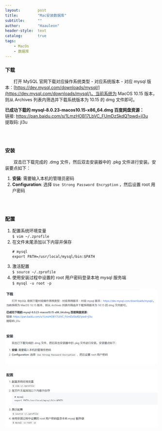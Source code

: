 ```yaml
---
layout:        post
title:         "Mac安装数据库"
subtitle:      ""
author:        "Haauleon"
header-style:  text
catalog:       true
tags:
    - MacOs
    - 数据库
---
```



### 下载
&emsp;&emsp;打开 MySQL 官网下载对应操作系统类型 - 对应系统版本 - 对应 mysql 版本：[https://dev.mysql.com/downloads/mysql/](https://dev.mysql.com/downloads/mysql/)。当前系统为 MacOS 10.15 版本，则从 Archives 列表内筛选并下载系统版本为 10.15 的 dmg 文件即可。       

**已成功下载的 mysql-8.0.23-macos10.15-x86_64.dmg 百度网盘资源：**     
链接: https://pan.baidu.com/s/1LmzHOB17LbVC_FUmDzSkdQ?pwd=jl3u     
提取码: jl3u 

<br><br>

### 安装
&emsp;&emsp;双击已下载完成的 .dmg 文件，然后双击安装器中的 .pkg 文件进行安装。安装要点如下：     
1. **安装**: 需要输入本机的管理员密码      
2. **Configuration**: 选择 `Use Strong Password Encryption` ，然后设置 root 用户密码     
    
<br><br>

### 配置
1. 配置系统环境变量           
    `$ vim ~/.zprofile` 
2. 在文件末尾添加以下内容并保存       
    ```
    # mysql
    export PATH=/usr/local/mysql/bin:$PATH
    ```
3. 激活配置   
    `$ source ~/.zprofile`
4. 使用安装过程中设置的 root 用户密码登录本地 mysql 服务端         
    `$ mysql -u root -p`

    
![](\img\in-post\post-other\2022-06-06-navicat-1.jpg)        

![](\img\in-post\post-other\2022-06-06-navicat-2.jpg)    